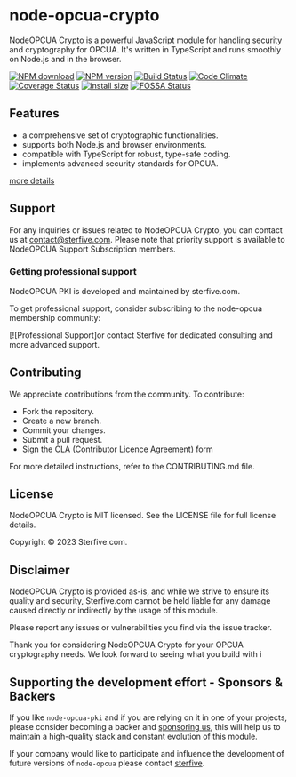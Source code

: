 # node-opcua-crypto

NodeOPCUA Crypto is a powerful JavaScript module for handling security and cryptography for OPCUA. It's written in TypeScript and runs smoothly on Node.js and in the browser.

[![NPM download](https://img.shields.io/npm/dm/node-opcua-crypto.svg)](https://www.npmtrends.com/node-opcua-crypto)
[![NPM version](https://img.shields.io/npm/v/node-opcua-crypto)](https://www.npmjs.com/package/node-opcua-crypto?activeTab=versions)
[![Build Status](https://github.com/node-opcua/node-opcua-crypto/actions/workflows/main.yml/badge.svg)](https://github.com/node-opcua/node-opcua-crypto/actions/workflows/main.yml)
[![Code Climate](https://codeclimate.com/github/node-opcua/node-opcua-crypto/badges/gpa.svg)](https://codeclimate.com/github/node-opcua/node-opcua-crypto)
[![Coverage Status](https://coveralls.io/repos/github/node-opcua/node-opcua-crypto/badge.svg?branch=master)](https://coveralls.io/github/node-opcua/node-opcua-crypto?branch=master)
[![install size](https://packagephobia.com/badge?p=node-opcua-crypto)](https://packagephobia.com/result?p=node-opcua-crypto)
[![FOSSA Status](https://app.fossa.com/api/projects/custom%2B20248%2Fgithub.com%2Fnode-opcua%2Fnode-opcua-crypto.svg?type=shield)](https://app.fossa.com/projects/custom%2B20248%2Fgithub.com%2Fnode-opcua%2Fnode-opcua-crypto?ref=badge_shield)
<!-- [![Test Coverage](https://codeclimate.com/github/node-opcua/node-opcua-crypto/badges/coverage.svg)](https://codeclimate.com/github/node-opcua/node-opcua-crypto/coverage) -->

## Features

* a comprehensive set of cryptographic functionalities.
* supports both Node.js and browser environments.
* compatible with TypeScript for robust, type-safe coding.
* implements advanced security standards for OPCUA.

[more details](./packages/node-opcua-crypto/README.md)





## Support

For any inquiries or issues related to NodeOPCUA Crypto, you can contact us at contact@sterfive.com. Please note that priority support is available to NodeOPCUA Support Subscription members.

### Getting professional support

NodeOPCUA PKI is developed and maintained by sterfive.com.

To get professional support, consider subscribing to the node-opcua membership community:

[![Professional Support]or contact Sterfive for dedicated consulting and more advanced support.

## Contributing

We appreciate contributions from the community. To contribute:

* Fork the repository.
* Create a new branch.
* Commit your changes.
* Submit a pull request.
* Sign the CLA (Contributor Licence Agreement) form
 
For more detailed instructions, refer to the CONTRIBUTING.md file.

## License

NodeOPCUA Crypto is MIT licensed. See the LICENSE file for full license details. 

Copyright © 2023 Sterfive.com.

## Disclaimer

NodeOPCUA Crypto is provided as-is, and while we strive to ensure its quality and security, Sterfive.com cannot be held liable for any damage caused directly or indirectly by the usage of this module.

Please report any issues or vulnerabilities you find via the issue tracker.

Thank you for considering NodeOPCUA Crypto for your OPCUA cryptography needs. We look forward to seeing what you build with i



##  Supporting the development effort - Sponsors & Backers

If you like `node-opcua-pki` and if you are relying on it in one of your projects, please consider becoming a backer and [sponsoring us](https://github.com/sponsors/node-opcua), this will help us to maintain a high-quality stack and constant evolution of this module.

If your company would like to participate and influence the development of future versions of `node-opcua` please contact [sterfive](mailto:contact@sterfive.com).